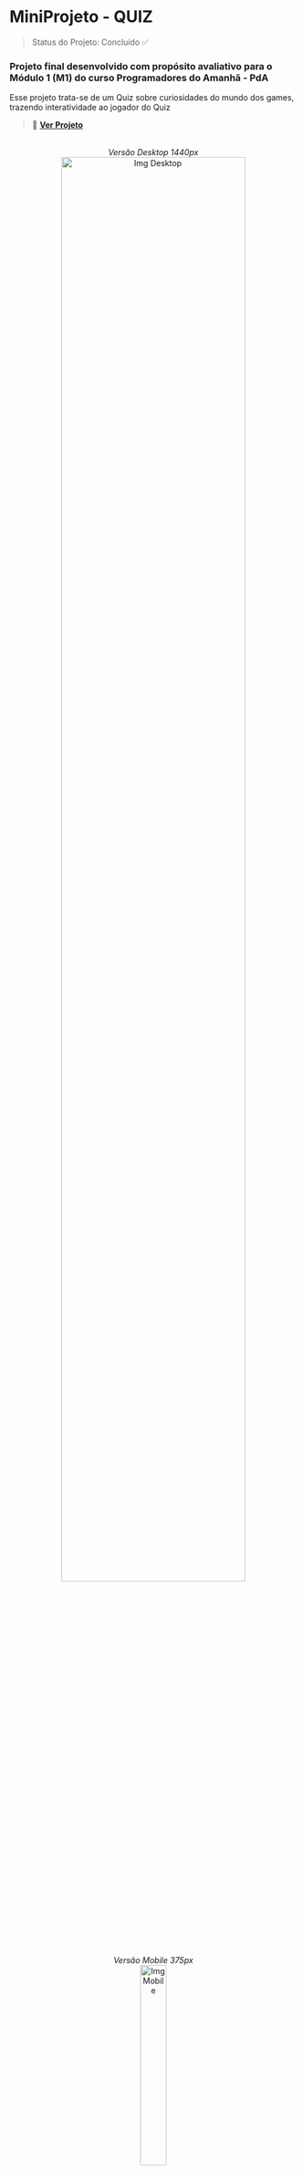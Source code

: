 <h1>MiniProjeto - QUIZ</h1>
 
 > Status do Projeto: Concluido ✅

### Projeto final desenvolvido com propósito avaliativo para o Módulo 1 (M1) do curso Programadores do Amanhã - PdA

<p>Esse projeto trata-se de um Quiz sobre curiosidades do mundo dos games, trazendo interatividade ao jogador do Quiz</P>


> 🔗 **[Ver Projeto](https://quiz-mini-projeto-pd-a.vercel.app)**

<div align='center'>
<br>
<em>Versão Desktop 1440px</em><br>
 <img alt="Img Desktop" height="80%" width="80%" src="https://github.com/Jamyle-Elen/QUIZ-MiniProjeto-PdA/assets/110051309/5923de74-e502-4b83-be8b-9ad606320ec1">

 <br><em>Versão Mobile 375px</em><br>
 <img alt="Img Mobile" height="30%" width="30%" src="https://github.com/Jamyle-Elen/QUIZ-MiniProjeto-PdA/assets/110051309/eeffc978-37d2-4512-9acc-2c499f20f388">
  
</div>

* Responsividade ✓
* Organização ✓
* Limpeza de pastas ✓
<br>

<h1>Tecnologias Utilizadas 💻</h1>

### Para esse projeto utilizamos as seguintes tecnologias :

![HTML Linguagem](https://img.shields.io/badge/HTML5-E34F26?style=for-the-badge&logo=html5&logoColor=white)
![HTML Linguagem](https://img.shields.io/badge/CSS3-1572B6?style=for-the-badge&logo=css3&logoColor=white)
![HTML Linguagem](https://img.shields.io/badge/JavaScript-F7DF1E?style=for-the-badge&logo=javascript&logoColor=black)

<br><h2>Participaram deste Projeto:</h2>

| [<img src="https://avatars.githubusercontent.com/u/116441023?v=4" width=115 > <br> <sub> Maeldson Calvacante </sub>](https://github.com/Link_do_Perfil_Participante3) | [<img src="https://cdn.discordapp.com/attachments/1207018705842872381/1207019230529069167/IMG_20231204_235824_399.jpg?ex=65de1f41&is=65cbaa41&hm=6655a6b9e2bbca7ea6f8c4c726c71a9d310aceedf45d84c7d603723cd5871f39&" width=115 > <br> <sub> Samuel Cesar </sub>](https://github.com/Link_do_Perfil_Participante2) | [<img src="https://live.staticflickr.com/65535/53528305432_e0961d0ec1_m.jpg" width=115 > <br> <sub> Victor Fernando </sub>](https://github.com/Link_do_Perfil_Participante3) | [<img src="Link_da_Imagem_Participante4" width=115 > <br> <sub> Sara Luiza </sub>](https://github.com/Link_do_Perfil_Participante4) | [<img src="https://github.com/Jamyle-Elen/QUIZ-MiniProjeto-PdA/assets/110051309/907eb6e1-9bb2-4dc9-8a77-eb70c0fea7c6" width=115 > <br> <sub> Jamyle Elen </sub>](https://github.com/Jamyle-Elen) |
| :---: | :---: | :---: | :---: | :---: |
